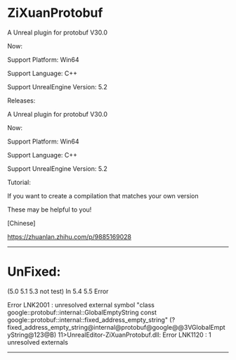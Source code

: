 # ZiXuanProtobuf

A Unreal plugin for protobuf V30.0

Now:

  Support Platform: Win64
  
  Support Language: C++
  
  Support UnrealEngine Version: 5.2



Releases:

A Unreal plugin for protobuf V30.0

Now:

  Support Platform: Win64
  
  Support Language: C++
  
  Support UnrealEngine Version: 5.2


Tutorial:

 If you want to create a compilation that matches your own version
 
 These may be helpful to you!
 
 [Chinese]
 
 https://zhuanlan.zhihu.com/p/9885169028

---------------------------------------------------------------------------------

# UnFixed:

(5.0 5.1 5.3 not test)
In 5.4 5.5 Error

Error LNK2001 : unresolved external symbol "class google::protobuf::internal::GlobalEmptyString const google::protobuf::internal::fixed_address_empty_string" (?fixed_address_empty_string@internal@protobuf@google@@3VGlobalEmptyString@123@B) 11>UnrealEditor-ZiXuanProtobuf.dll: Error LNK1120 : 1 unresolved externals

---------------------------------------------------------------------------------
